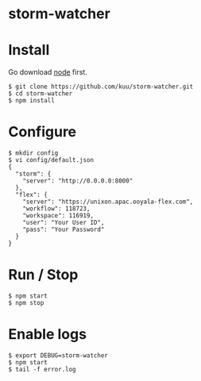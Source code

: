 # storm-watcher

# Install
Go download [node](https://nodejs.org) first.
```
$ git clone https://github.com/kuu/storm-watcher.git
$ cd storm-watcher
$ npm install
```

# Configure

```
$ mkdir config
$ vi config/default.json
{
  "storm": {
    "server": "http://0.0.0.0:8000"
  },
  "flex": {
    "server": "https://unixon.apac.ooyala-flex.com",
    "workflow": 118723,
    "workspace": 116919,
    "user": "Your User ID",
    "pass": "Your Password"
  }
}
```

# Run / Stop

```
$ npm start
$ npm stop
```

# Enable logs

```
$ export DEBUG=storm-watcher
$ npm start
$ tail -f error.log
```
